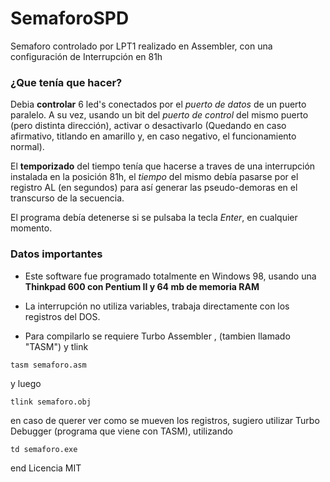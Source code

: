 # SemaforoSPD
Semaforo controlado por LPT1 realizado en Assembler, con una configuración de Interrupción en 81h

### ¿Que tenía que hacer? 
Debia __controlar__ 6 led's conectados por el _puerto de datos_ de un puerto paralelo. A su vez, usando un bit del _puerto de control_ del mismo puerto (pero distinta dirección), activar o desactivarlo (Quedando en caso afirmativo, titlando en amarillo y, en caso negativo, el funcionamiento normal).

El __temporizado__ del tiempo tenía que hacerse a traves de una interrupción instalada en la posición 81h, el _tiempo_ del mismo debía pasarse por el registro AL (en segundos) para así generar las pseudo-demoras en el transcurso de la secuencia.

El programa debía detenerse si se pulsaba la tecla _Enter_, en cualquier momento.

### Datos importantes

* Este software fue programado totalmente en Windows 98, usando una __Thinkpad 600 con Pentium II y 64 mb de memoria RAM__

* La interrupción no utiliza variables, trabaja directamente con los registros del DOS.

* Para compilarlo se requiere Turbo Assembler , (tambien llamado "TASM") y tlink

```
tasm semaforo.asm
```
y luego
```
tlink semaforo.obj
```
en caso de querer ver como se mueven los registros, sugiero utilizar Turbo Debugger (programa que viene con TASM), utilizando 
```
td semaforo.exe
```

end
Licencia MIT



